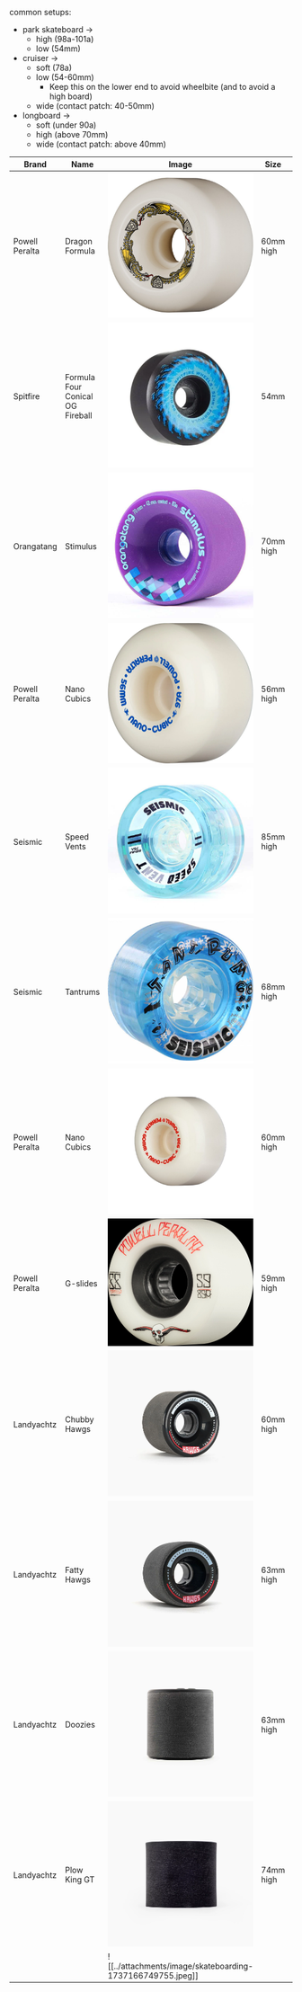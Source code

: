 common setups:
- park skateboard -> 
	- high (98a-101a)
	- low (54mm)
- cruiser ->
	- soft (78a)
	- low (54-60mm)
		- Keep this on the lower end to avoid wheelbite (and to avoid a high board)
	- wide (contact patch: 40-50mm)
- longboard ->
	- soft (under 90a)
	- high (above 70mm)
	- wide (contact patch: above 40mm)

| Brand          | Name                             | Image                                                        | Size      | patch     | width  | Durometer |     |
| -------------- | -------------------------------- | ------------------------------------------------------------ | --------- | --------- | ------ | --------- | --- |
| Powell Peralta | Dragon Formula                   | ![250](../attachments/Pasted%20image%2020250112162858.png)   | 60mm high | 25 wide   | 40     | 88a       |     |
| Spitfire       | Formula Four Conical OG Fireball | ![250](../attachments/spitfiree.png)                         | 54mm      | 20.2      | 32.2   | 99a       |     |
| Orangatang     | Stimulus                         | ![250](../attachments/Pasted%20image%2020250108152812.png)   | 70mm high | 42 wide   | ??mm   | 83a       |     |
| Powell Peralta | Nano Cubics                      | ![250](../attachments/Pasted%20image%2020250108153417.png)   | 56mm high | 21 wide   | 37mm   | 97a       |     |
| Seismic        | Speed Vents                      | ![250](../attachments/seismicspeedvent.png)                  | 85mm high | 50 wide   | 52mm   | 75a       |     |
| Seismic        | Tantrums                         | ![250](../attachments/Pasted%20image%2020250108153747.png)   | 68mm high | 31 wide   | 43mm   | 81a       |     |
| Powell Peralta | Nano Cubics                      | ![250](../attachments/Pasted%20image%2020250108161117.png)   | 60mm high | 21.5 wide | 38mm   | 93a       |     |
| Powell Peralta | G-slides                         | ![\\250](../attachments/Pasted%20image%2020250108154104.png) | 59mm high | 36 wide   | 44mm   | 85a       |     |
| Landyachtz     | Chubby Hawgs                     | ![250](../attachments/Pasted%20image%2020250108154950.png)   | 60mm high | 42 wide   | 45mm   | 78a       |     |
| Landyachtz     | Fatty Hawgs                      | ![250](../attachments/Pasted%20image%2020250108154934.png)   | 63mm high | 48 wide   | 54mm   | 78a       |     |
| Landyachtz     | Doozies                          | ![250](../attachments/Pasted%20image%2020250108160127.png)   | 63mm high | 58 wide   | 64mm   | 78a       |     |
| Landyachtz     | Plow King GT                     | ![250](../attachments/Pasted%20image%2020250108160502.png)   | 74mm high | 66.5 wide | 66.5mm | 76a       |     |
|                |                                  | ![[../attachments/image/skateboarding-1737166749755.jpeg]]   |           |           |        |           |     |

